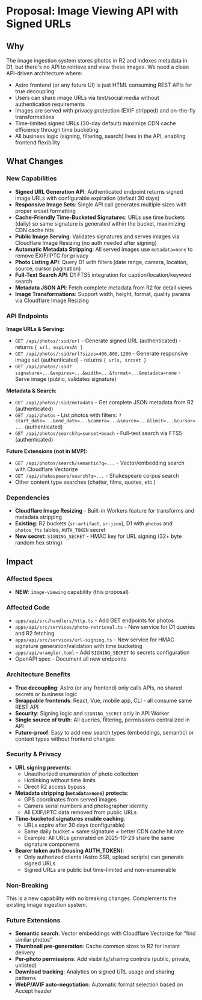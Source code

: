 # Proposal: Image Viewing API with Signed URLs

## Why

The image ingestion system stores photos in R2 and indexes metadata in D1, but there's no API to retrieve and view these images. We need a clean API-driven architecture where:

- Astro frontend (or any future UI) is just HTML consuming REST APIs for true decoupling
- Users can share image URLs via text/social media without authentication requirements
- Images are served with privacy protection (EXIF stripped) and on-the-fly transformations
- Time-limited signed URLs (30-day default) maximize CDN cache efficiency through time bucketing
- All business logic (signing, filtering, search) lives in the API, enabling frontend flexibility

## What Changes

### New Capabilities
- **Signed URL Generation API**: Authenticated endpoint returns signed image URLs with configurable expiration (default 30 days)
- **Responsive Image Sets**: Single API call generates multiple sizes with proper srcset formatting
- **Cache-Friendly Time-Bucketed Signatures**: URLs use time buckets (daily) so same signature is generated within the bucket, maximizing CDN cache hits
- **Public Image Serving**: Validates signatures and serves images via Cloudflare Image Resizing (no auth needed after signing)
- **Automatic Metadata Stripping**: All served images use `metadata=none` to remove EXIF/IPTC for privacy
- **Photo Listing API**: Query D1 with filters (date range, camera, location, source, cursor pagination)
- **Full-Text Search API**: D1 FTS5 integration for caption/location/keyword search
- **Metadata JSON API**: Fetch complete metadata from R2 for detail views
- **Image Transformations**: Support width, height, format, quality params via Cloudflare Image Resizing

### API Endpoints

**Image URLs & Serving:**
- `GET /api/photos/:sid/url` - Generate signed URL (authenticated) - returns `{ url, expiresAt }`
- `GET /api/photos/:sid/url?sizes=400,800,1200` - Generate responsive image set (authenticated) - returns `{ urls, srcset }`
- `GET /api/photos/:sid?signature=...&expires=...&width=...&format=...&metadata=none` - Serve image (public, validates signature)

**Metadata & Search:**
- `GET /api/photos/:sid/metadata` - Get complete JSON metadata from R2 (authenticated)
- `GET /api/photos` - List photos with filters: `?start_date=...&end_date=...&camera=...&source=...&limit=...&cursor=...` (authenticated)
- `GET /api/photos/search?q=sunset+beach` - Full-text search via FTS5 (authenticated)

**Future Extensions (not in MVP):**
- `GET /api/photos/search/semantic?q=...` - Vector/embedding search with Cloudflare Vectorize
- `GET /api/shakespeare/search?q=...` - Shakespeare corpus search
- Other content type searches (chatter, films, quotes, etc.)

### Dependencies
- **Cloudflare Image Resizing** - Built-in Workers feature for transforms and metadata stripping
- **Existing**: R2 buckets (`sr-artifact`, `sr-json`), D1 with `photos` and `photos_fts` tables, `AUTH_TOKEN` secret
- **New secret**: `SIGNING_SECRET` - HMAC key for URL signing (32+ byte random hex string)

## Impact

### Affected Specs
- **NEW**: `image-viewing` capability (this proposal)

### Affected Code
- `apps/api/src/handlers/http.ts` - Add GET endpoints for photos
- `apps/api/src/services/photo-retrieval.ts` - New service for D1 queries and R2 fetching
- `apps/api/src/services/url-signing.ts` - New service for HMAC signature generation/validation with time bucketing
- `apps/api/wrangler.toml` - Add `SIGNING_SECRET` to secrets configuration
- OpenAPI spec - Document all new endpoints

### Architecture Benefits
- **True decoupling**: Astro (or any frontend) only calls APIs, no shared secrets or business logic
- **Swappable frontends**: React, Vue, mobile app, CLI - all consume same REST API
- **Security**: Signing logic and `SIGNING_SECRET` only in API Worker
- **Single source of truth**: All queries, filtering, permissions centralized in API
- **Future-proof**: Easy to add new search types (embeddings, semantic) or content types without frontend changes

### Security & Privacy
- **URL signing prevents**:
  - Unauthorized enumeration of photo collection
  - Hotlinking without time limits
  - Direct R2 access bypass
- **Metadata stripping (`metadata=none`) protects**:
  - GPS coordinates from served images
  - Camera serial numbers and photographer identity
  - All EXIF/IPTC data removed from public URLs
- **Time-bucketed signatures enable caching**:
  - URLs expire after 30 days (configurable)
  - Same daily bucket = same signature = better CDN cache hit rate
  - Example: All URLs generated on 2025-10-29 share the same signature components
- **Bearer token auth (reusing AUTH_TOKEN)**:
  - Only authorized clients (Astro SSR, upload scripts) can generate signed URLs
  - Signed URLs are public but time-limited and non-enumerable

### Non-Breaking
This is a new capability with no breaking changes. Complements the existing image ingestion system.

### Future Extensions
- **Semantic search**: Vector embeddings with Cloudflare Vectorize for "find similar photos"
- **Thumbnail pre-generation**: Cache common sizes to R2 for instant delivery
- **Per-photo permissions**: Add visibility/sharing controls (public, private, unlisted)
- **Download tracking**: Analytics on signed URL usage and sharing patterns
- **WebP/AVIF auto-negotiation**: Automatic format selection based on Accept header

